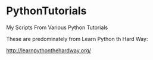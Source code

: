 PythonTutorials
===============

My Scripts From Various Python Tutorials


These are predominately from Learn Python th Hard Way:

http://learnpythonthehardway.org/
